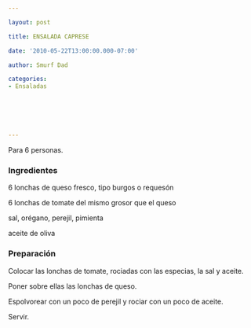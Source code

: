 ```yaml
---

layout: post

title: ENSALADA CAPRESE

date: '2010-05-22T13:00:00.000-07:00'

author: Smurf Dad

categories:
- Ensaladas






---
```


Para 6 personas.

<h3>Ingredientes</h3>

6 lonchas de queso fresco, tipo burgos o requesón

6 lonchas de tomate del mismo grosor que el queso

sal, orégano, perejil, pimienta

aceite de oliva

<h3>Preparación</h3>

Colocar las lonchas de tomate, rociadas con las especias, la sal y aceite.

Poner sobre ellas las lonchas de queso.

Espolvorear con un poco de perejil y rociar con un poco de aceite.

Servir.

